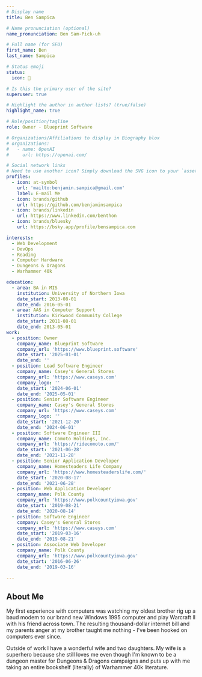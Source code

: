 ```yaml
---
# Display name
title: Ben Sampica

# Name pronunciation (optional)
name_pronunciation: Ben Sam-Pick-uh

# Full name (for SEO)
first_name: Ben
last_name: Sampica

# Status emoji
status:
  icon: 🎲

# Is this the primary user of the site?
superuser: true

# Highlight the author in author lists? (true/false)
highlight_name: true

# Role/position/tagline
role: Owner - Blueprint Software

# Organizations/Affiliations to display in Biography blox
# organizations:
#   - name: OpenAI
#     url: https://openai.com/

# Social network links
# Need to use another icon? Simply download the SVG icon to your `assets/media/icons/` folder.
profiles:
  - icon: at-symbol
    url: 'mailto:benjamin.sampica@gmail.com'
    label: E-mail Me
  - icon: brands/github
    url: https://github.com/benjaminsampica
  - icon: brands/linkedin
    url: https://www.linkedin.com/benthon
  - icon: brands/bluesky
    url: https://bsky.app/profile/bensampica.com

interests:
  - Web Development
  - DevOps
  - Reading
  - Computer Hardware
  - Dungeons & Dragons
  - Warhammer 40k

education:
  - area: BA in MIS
    institution: University of Northern Iowa
    date_start: 2013-08-01
    date_end: 2016-05-01
  - area: AAS in Computer Support
    institution: Kirkwood Community College
    date_start: 2011-08-01
    date_end: 2013-05-01
work:
  - position: Owner
    company_name: Blueprint Software
    company_url: 'https://www.blueprint.software'
    date_start: '2025-01-01'
    date_end: ''
  - position: Lead Software Engineer
    company_name: Casey's General Stores
    company_url: 'https://www.caseys.com'
    company_logo: ''
    date_start: '2024-06-01'
    date_end: '2025-05-01'
  - position: Senior Software Engineer
    company_name: Casey's General Stores
    company_url: 'https://www.caseys.com'
    company_logo: ''
    date_start: '2021-12-20'
    date_end: '2024-06-01'
  - position: Software Engineer III
    company_name: Comoto Holdings, Inc.
    company_url: 'https://ridecomoto.com/'
    date_start: '2021-06-28'
    date_end: '2021-11-28'
  - position: Senior Application Developer
    company_name: Homesteaders Life Company
    company_url: 'https://www.homesteaderslife.com/'
    date_start: '2020-08-17'
    date_end: '2021-06-28'
  - position: Web Application Developer
    company_name: Polk County
    company_url: 'https://www.polkcountyiowa.gov'
    date_start: '2019-08-21'
    date_end: '2020-08-14'
  - position: Software Engineer
    company: Casey's General Stores
    company_url: 'https://www.caseys.com'
    date_start: '2019-03-16'
    date_end: '2019-08-21'
  - position: Associate Web Developer
    company_name: Polk County
    company_url: 'https://www.polkcountyiowa.gov'
    date_start: '2016-06-26'
    date_end: '2019-03-16'

---
```


## About Me

My first experience with computers was watching my oldest brother rig up a baud modem to our brand new Windows 1995 computer and play Warcraft II with his friend across town. The resulting thousand-dollar internet bill and my parents anger at my brother taught me nothing - I've been hooked on computers ever since.

Outside of work I have a wonderful wife and two daughters. My wife is a superhero because she still loves me even
though I'm known to be a dungeon master for Dungeons & Dragons campaigns and puts up with me taking an entire bookshelf (literally) of Warhammer 40k literature.
